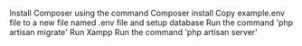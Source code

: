 Install Composer using the command Composer install
Copy example.env file to a new file named .env file and setup database
Run the command 'php artisan migrate'
Run Xampp
Run the command 'php artisan server'
